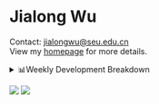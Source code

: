 #  Jialong Wu

Contact: jialongwu@seu.edu.cn<br>
View my [homepage](https://callanwu.github.io/) for more details.

<details><summary>📊Weekly Development Breakdown</summary>

<!--START_SECTION:waka-->

```txt
From: 07 August 2024 - To: 14 August 2024

Total Time: 5 hrs 4 mins

Python     3 hrs 13 mins   ████████████████░░░░░░░░░   63.75 %
JSON       51 mins         ████▒░░░░░░░░░░░░░░░░░░░░   17.07 %
Bash       36 mins         ███░░░░░░░░░░░░░░░░░░░░░░   11.93 %
Other      22 mins         █▓░░░░░░░░░░░░░░░░░░░░░░░   07.25 %
Markdown   0 secs          ░░░░░░░░░░░░░░░░░░░░░░░░░   00.00 %
```

<!--END_SECTION:waka-->

[![wakatime](https://wakatime.com/badge/user/c6720b29-9431-4a60-bc9d-e1fb2b6bd65f.svg)](https://wakatime.com/@c6720b29-9431-4a60-bc9d-e1fb2b6bd65f)
</details>

[![](https://img.shields.io/badge/Google%20Scholar-4385FE.svg?&color=d6d6d6&style=flat-square&logo=google-scholar)](https://scholar.google.com/citations?user=6eg2m4YAAAAJ)
![](https://komarev.com/ghpvc/?username=callanwu)

